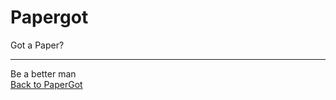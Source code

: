 # Papergot
Got a Paper?<br>
<hr>
Be a better man<br>
<a href="http://www.papergot.com" target="_blank" >Back to PaperGot</a><br>
